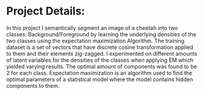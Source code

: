 # Project Details:
  In this project I semantically segment an image of a cheetah into two classes: Background/Foreground by learning the underlying densities of the two classes using the expectation maximization Algorithm. The training dataset is a set of vectors that have discrete cosine transformation applied to them and their elements zig-zagged. I experimented on different amounts of latent variables for the densities of the classes when applying EM which yielded varying results. The optimal amount of components was found to be 2 for each class. 
    Expectation maximization is an algorithm used to find the optimal parameters of a statistical model where the model contains hidden components to them.  
